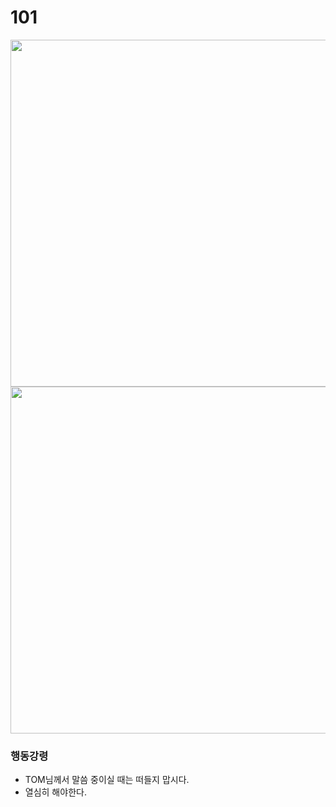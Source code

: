 # 101

<img src="https://github.com/user-attachments/assets/49080b42-e1c7-43c4-904b-f9aab5961834" width=555 />
<img src="https://github.com/user-attachments/assets/7e0b0f78-9356-483e-aa80-7f4885a3aab1" width=555 />

### 행동강령
- TOM님께서 말씀 중이실 때는 떠들지 맙시다.
- 열심히 해야한다.